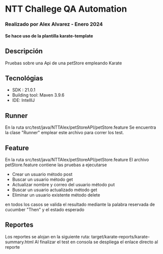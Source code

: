 # NTT Challege QA Automation 
### Realizado por Alex Alvarez - Enero 2024
#### Se hace uso de la plantilla karate-template

## **Descripción**
Pruebas sobre una Api de una petStore empleando Karate

## **Tecnológias**
* SDK : 21.0.1
* Building tool: Maven 3.9.6
* IDE: IntellIJ



## **Runner**

En la ruta src/test/java/NTTAlex/petStoreAPI/petStore.feature
Se encuentra la clase "Runner" emplear este archivo para correr los test.

## **Feature**
En la ruta src/test/java/NTTAlex/petStoreAPI/petStore.feature
El archivo petStore.feature contiene las pruebas a ejecutarse


* Crear un usuario                         método post 
* Buscar un usuario                        método get
* Actualizar nombre y correo del usuario   método put
* Buscar un usuario actualizado            método get
* Eliminar un usuario existente            método delete

en todos los casos se valida el resultado mediante la palabra reservada de cucumber "Then" y el estado esperado

## **Reportes**
Los reportes se alojan en la siguiente ruta:
target/karate-reports/karate-summary.html
Al finalizar el test en consola se despliega el enlace directo al reporte
